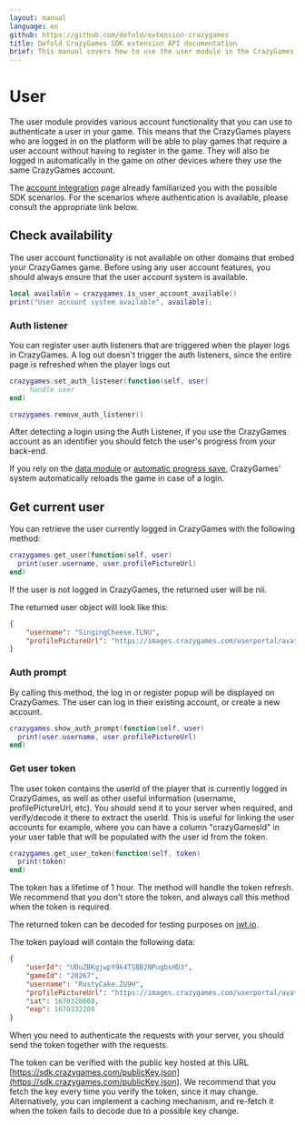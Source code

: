 ```yaml
---
layout: manual
language: en
github: https://github.com/defold/extension-crazygames
title: Defold CrazyGames SDK extension API documentation
brief: This manual covers how to use the user module in the CrazyGames SDK in Defold.
---
```


# User

The user module provides various account functionality that you can use to authenticate a user in your game. This means that the CrazyGames players who are logged in on the platform will be able to play games that require a user account without having to register in the game. They will also be logged in automatically in the game on other devices where they use the same CrazyGames account.

The [account integration](https://docs.crazygames.com/requirements/account-integration/) page already familiarized you with the possible SDK scenarios. For the scenarios where authentication is available, please consult the appropriate link below.


## Check availability

The user account functionality is not available on other domains that embed your CrazyGames game. Before using any user account features, you should always ensure that the user account system is available.

```lua
local available = crazygames.is_user_account_available()
print("User account system available", available);
```


### Auth listener

You can register user auth listeners that are triggered when the player logs in CrazyGames. A log out doesn't trigger the auth listeners, since the entire page is refreshed when the player logs out

```lua
crazygames.set_auth_listener(function(self, user)
  -- handle user
end)

crazygames.remove_auth_listener()
```

After detecting a login using the Auth Listener, if you use the CrazyGames account as an identifier you should fetch the user's progress from your back-end.

If you rely on the [data module](data) or [automatic progress save](https://docs.crazygames.com/other/aps/), CrazyGames' system automatically reloads the game in case of a login.


## Get current user

You can retrieve the user currently logged in CrazyGames with the following method:

```lua
crazygames.get_user(function(self, user)
  print(user.username, user.profilePictureUrl)
end)
```

If the user is not logged in CrazyGames, the returned user will be nil.

The returned user object will look like this:

```json
{
    "username": "SingingCheese.TLNU",
    "profilePictureUrl": "https://images.crazygames.com/userportal/avatars/4.png"
}
```


### Auth prompt

By calling this method, the log in or register popup will be displayed on CrazyGames. The user can log in their existing account, or create a new account.

```lua
crazygames.show_auth_prompt(function(self, user)
  print(user.username, user.profilePictureUrl)
end)
```


### Get user token

The user token contains the userId of the player that is currently logged in CrazyGames, as well as other useful information (username, profilePictureUrl, etc). You should send it to your server when required, and verify/decode it there to extract the userId. This is useful for linking the user accounts for example, where you can have a column "crazyGamesId" in your user table that will be populated with the user id from the token.

```lua
crazygames.get_user_token(function(self, token)
  print(token)
end)
```

The token has a lifetime of 1 hour. The method will handle the token refresh. We recommend that you don't store the token, and always call this method when the token is required.


The returned token can be decoded for testing purposes on [jwt.io](https://jwt.io/).

The token payload will contain the following data:

```json
{
    "userId": "UOuZBKgjwpY9k4TSBB2NPugbsHD3",
    "gameId": "20267",
    "username": "RustyCake.ZU9H",
    "profilePictureUrl": "https://images.crazygames.com/userportal/avatars/16.png",
    "iat": 1670328680,
    "exp": 1670332280
}
```

When you need to authenticate the requests with your server, you should send the token together with the requests.

The token can be verified with the public key hosted at this URL [https://sdk.crazygames.com/publicKey.json](https://sdk.crazygames.com/publicKey.json). We recommend that you fetch the key every time you verify the token, since it may change. Alternatively, you can implement a caching mechanism, and re-fetch it when the token fails to decode due to a possible key change.

